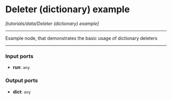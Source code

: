 # Deleter (dictionary) example

_[tutorials/data/Deleter (dictionary) example]_

---

Example node, that demonstrates the basic usage of dictionary deleters  

---

### Input ports

* __run__: ` any `

### Output ports

* __dict__: ` any `


